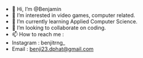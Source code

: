 - 👋 Hi, I’m @Benjamin
- 👀 I’m interested in video games, computer related.
- 🌱 I’m currently learning Applied Computer Science.
- 💞️ I’m looking to collaborate on coding.
- 📫 How to reach me :
- Instagram : benjitrng_
- Email : benji23.dphat@gmail.com

<!---
bwnji2/bwnji2 is a ✨ special ✨ repository because its `README.md` (this file) appears on your GitHub profile.
You can click the Preview link to take a look at your changes.
--->

